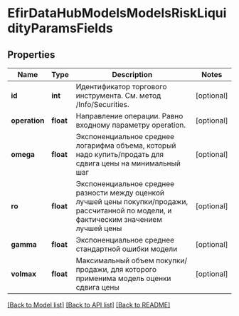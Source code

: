 # EfirDataHubModelsModelsRiskLiquidityParamsFields

## Properties
Name | Type | Description | Notes
------------ | ------------- | ------------- | -------------
**id** | **int** | Идентификатор торгового инструмента. См. метод /Info/Securities. | [optional] 
**operation** | **float** | Направление операции. Равно входному параметру operation. | [optional] 
**omega** | **float** | Экспоненциальное среднее логарифма объема, который надо купить/продать для сдвига цены на минимальный шаг | [optional] 
**ro** | **float** | Экспоненциальное среднее разности между оценкой лучшей цены покупки/продажи, рассчитанной по модели, и фактическим значением лучшей цены | [optional] 
**gamma** | **float** | Экспоненциальное среднее стандартной ошибки модели | [optional] 
**volmax** | **float** | Максимальный объем покупки/продажи, для которого применима модель оценки сдвига цены | [optional] 

[[Back to Model list]](../README.md#documentation-for-models) [[Back to API list]](../README.md#documentation-for-api-endpoints) [[Back to README]](../README.md)

